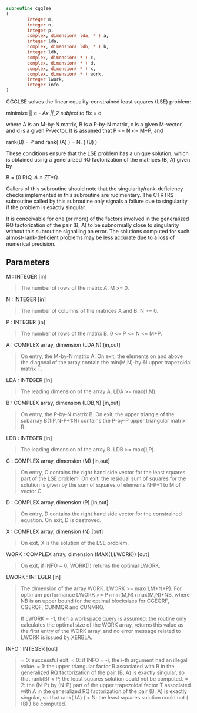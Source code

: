 ```fortran
subroutine cgglse
(
        integer m,
        integer n,
        integer p,
        complex, dimension( lda, * ) a,
        integer lda,
        complex, dimension( ldb, * ) b,
        integer ldb,
        complex, dimension( * ) c,
        complex, dimension( * ) d,
        complex, dimension( * ) x,
        complex, dimension( * ) work,
        integer lwork,
        integer info
)
```

CGGLSE solves the linear equality-constrained least squares (LSE)
problem:

minimize || c - A*x ||_2   subject to   B*x = d

where A is an M-by-N matrix, B is a P-by-N matrix, c is a given
M-vector, and d is a given P-vector. It is assumed that
P <= N <= M+P, and

rank(B) = P and  rank( (A) ) = N.
( (B) )

These conditions ensure that the LSE problem has a unique solution,
which is obtained using a generalized RQ factorization of the
matrices (B, A) given by

B = (0 R)*Q,   A = Z*T*Q.

Callers of this subroutine should note that the singularity/rank-deficiency checks
implemented in this subroutine are rudimentary. The CTRTRS subroutine called by this
subroutine only signals a failure due to singularity if the problem is exactly singular.

It is conceivable for one (or more) of the factors involved in the generalized RQ
factorization of the pair (B, A) to be subnormally close to singularity without this
subroutine signalling an error. The solutions computed for such almost-rank-deficient
problems may be less accurate due to a loss of numerical precision.

## Parameters
M : INTEGER [in]
> The number of rows of the matrix A.  M >= 0.

N : INTEGER [in]
> The number of columns of the matrices A and B. N >= 0.

P : INTEGER [in]
> The number of rows of the matrix B. 0 <= P <= N <= M+P.

A : COMPLEX array, dimension (LDA,N) [in,out]
> On entry, the M-by-N matrix A.
> On exit, the elements on and above the diagonal of the array
> contain the min(M,N)-by-N upper trapezoidal matrix T.

LDA : INTEGER [in]
> The leading dimension of the array A. LDA >= max(1,M).

B : COMPLEX array, dimension (LDB,N) [in,out]
> On entry, the P-by-N matrix B.
> On exit, the upper triangle of the subarray B(1:P,N-P+1:N)
> contains the P-by-P upper triangular matrix R.

LDB : INTEGER [in]
> The leading dimension of the array B. LDB >= max(1,P).

C : COMPLEX array, dimension (M) [in,out]
> On entry, C contains the right hand side vector for the
> least squares part of the LSE problem.
> On exit, the residual sum of squares for the solution
> is given by the sum of squares of elements N-P+1 to M of
> vector C.

D : COMPLEX array, dimension (P) [in,out]
> On entry, D contains the right hand side vector for the
> constrained equation.
> On exit, D is destroyed.

X : COMPLEX array, dimension (N) [out]
> On exit, X is the solution of the LSE problem.

WORK : COMPLEX array, dimension (MAX(1,LWORK)) [out]
> On exit, if INFO = 0, WORK(1) returns the optimal LWORK.

LWORK : INTEGER [in]
> The dimension of the array WORK. LWORK >= max(1,M+N+P).
> For optimum performance LWORK >= P+min(M,N)+max(M,N)*NB,
> where NB is an upper bound for the optimal blocksizes for
> CGEQRF, CGERQF, CUNMQR and CUNMRQ.
> 
> If LWORK = -1, then a workspace query is assumed; the routine
> only calculates the optimal size of the WORK array, returns
> this value as the first entry of the WORK array, and no error
> message related to LWORK is issued by XERBLA.

INFO : INTEGER [out]
> = 0:  successful exit.
> < 0:  if INFO = -i, the i-th argument had an illegal value.
> = 1:  the upper triangular factor R associated with B in the
> generalized RQ factorization of the pair (B, A) is exactly
> singular, so that rank(B) < P; the least squares
> solution could not be computed.
> = 2:  the (N-P) by (N-P) part of the upper trapezoidal factor
> T associated with A in the generalized RQ factorization
> of the pair (B, A) is exactly singular, so that
> rank( (A) ) < N; the least squares solution could not
> ( (B) )
> be computed.
